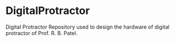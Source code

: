 # DigitalProtractor
Digital Protractor Repository used to design the hardware of digital protractor of Prof. R. B. Patel.
